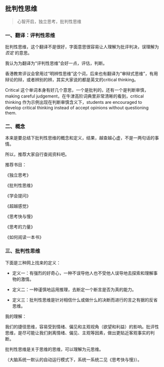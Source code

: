 ## 批判性思维

> 心智开启，独立思考，批判性思维

### 一、翻译：评判性思维

批判性思维，这个翻译不是很好，字面意思很容易让人理解为批评判决，误理解为*否定* 的意思。

我认为为翻译为“评判性思维”会好一点，评估，判断。

香港教育评议会曾用过“明辨性思维”这个词，后来也有翻译为“审辩式思维”，有用辩论的辩，或者辨别的辨，其实大家说的都是英文的critical thinking。

Critical 这个单词本身有好几个意思，一个是批判的，还有一个是判断审慎，making careful judgement，在牛津高阶词典里非常清晰的看到，critical thinking 作为示例出现在判断审慎含义下，students are encouraged to develop critical thinking instead of accept opinions without questioning them.

### 二、概念

本来是要总结下批判性思维的概念和定义，结果，越查越心虚，不是一两句话的事情。

所以，推荐大家自行查阅资料吧。

推荐书目：

《独立思考》

《批判性思维》

《学会提问》

《超越感觉》

《思考快与慢》

《思考的力量》

《如何阅读一本书》

### 三、批判性思维

下面是三种网上找来的定义：

- 定义一：有强烈的好奇心，一种不误导他人也不受他人误导地去探索和理解事物的激情。

- 定义二：一种谨慎地运用推理，去断定一个断言是否为真的能力。

- 定义三：批判性思维是针对相信什么或做什么的决断而进行的言之有据的反省思维。

我的理解：

我们的捷径思维，容易受到情绪、偏见和主观视角（欲望和利益）的影响。批评性思维，是尽可能让我们剥离情绪、偏见、主观等因素，做出更贴近客观事实的判断。

批判性思维是关于思维的思维，可以理解为元思维。

（大脑系统一默认的自动运行模式下，系统一系统二见《思考快与慢》）。


